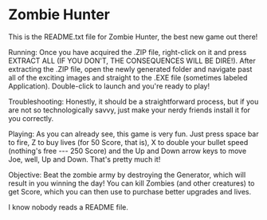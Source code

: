 # Zombie Hunter

This is the README.txt file for Zombie Hunter, the best new game out there!

Running:
Once you have acquired the .ZIP file, right-click on it and press EXTRACT ALL (IF YOU DON'T, THE CONSEQUENCES WILL BE DIRE!).
After extracting the .ZIP file, open the newly generated folder and navigate past all of the exciting images and straight to the
.EXE file (sometimes labeled Application). Double-click to launch and you're ready to play!

Troubleshooting:
Honestly, it should be a straightforward process, but if you are not so technologically savvy, just make your nerdy friends
install it for you correctly. 

Playing:
As you can already see, this game is very fun. 
Just press space bar to fire, Z to buy lives (for 50 Score, that is), X to double your bullet speed (nothing's free --- 250 Score)
and the Up and Down arrow keys to move Joe, well, Up and Down. That's pretty much it!

Objective:
Beat the zombie army by destroying the Generator, which will result in you winning the day! You can kill Zombies (and other
creatures) to get Score, which you can then use to purchase better upgrades and lives. 

I know nobody reads a README file. 
